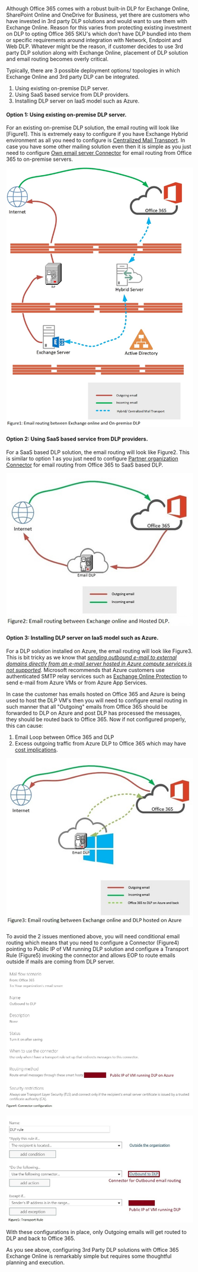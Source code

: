 ﻿---
layout: post
#title: Using 3rd party DLP with Exchange Online

---
Although Office 365 comes with a robust built-in DLP for Exchange Online, SharePoint Online and OneDrive for Business, yet there are customers who have invested in 3rd party DLP solutions and would want to use them with Exchange Online. Reason for this varies from protecting existing investment on DLP to opting Office 365 SKU's which don’t have DLP bundled into them or specific requirements around integration with Network, Endpoint and Web DLP. Whatever might be the reason, if customer decides to use 3rd party DLP solution along with Exchange Online, placement of DLP solution and email routing becomes overly critical.

Typically, there are 3 possible deployment options/ topologies in which Exchange Online and 3rd party DLP can be integrated. 

1. Using existing on-premise DLP server.
2. Using SaaS based service from DLP providers.
3. Installing DLP server on IaaS model such as Azure.

#### Option 1: Using existing on-premise DLP server.
For an existing on-premise DLP solution, the email routing will look like [Figure1]. This is extremely easy to configure if you have Exchange Hybrid environment as all you need to configure is [Centralized Mail Transport](https://technet.microsoft.com/en-us/library/jj659055(v=exchg.150).aspx). In case you have some other mailing solution even then it is simple as you just need to configure [Own email server Connector](https://technet.microsoft.com/en-us/library/jj659055(v=exchg.150).aspx) for email routing from Office 365 to on-premise servers.

![](/images/Figure1.jpg)

 
#### Option 2: Using SaaS based service from DLP providers.
For a SaaS based DLP solution, the email routing will look like Figure2. This is similar to option 1 as you just need to configure [Partner organization Connector](https://technet.microsoft.com/en-us/library/dn751021(v=exchg.150).aspx) for email routing from Office 365 to SaaS based DLP.

![](/images/Figure%202.jpg) 
 
#### Option 3: Installing DLP server on IaaS model such as Azure. 
For a DLP solution installed on Azure, the email routing will look like Figure3. This is bit tricky as we know that *[sending outbound e-mail to external domains directly from an e-mail server hosted in Azure compute services is not supported](https://blogs.msdn.microsoft.com/mast/2017/11/15/enhanced-azure-security-for-sending-emails-november-2017-update/).* 
Microsoft recommends that Azure customers use authenticated SMTP relay services such as [Exchange Online Protection](https://products.office.com/en-us/exchange/exchange-email-security-spam-protection) to send e-mail from Azure VMs or from Azure App Services.

In case the customer has emails hosted on Office 365 and Azure is being used to host the DLP VM's then you will need to configure email routing in such manner that all "Outgoing" emails from Office 365 should be forwarded to DLP on Azure and post DLP has processed the messages, they should be routed back to Office 365. Now if not configured properly, this can cause:

1. Email Loop between Office 365 and DLP
2. Excess outgoing traffic from Azure DLP to Office 365 which may have [cost implications](https://azure.microsoft.com/en-in/pricing/details/bandwidth/).

![](/images/Figure%203.jpg)

To avoid the 2 issues mentioned above, you will need conditional email routing which means that you need to configure a Connector (Figure4) pointing to Public IP of VM running DLP solution and configure a Transport Rule (Figure5)  invoking the connector and allows EOP to route emails outside if mails are coming from DLP server.
 
![](/images/Figure%204.jpg)
		 

![](/images/Figure%205.jpg)


With these configurations in place, only Outgoing emails will get routed to DLP and back to Office 365.

As you see above, configuring 3rd Party DLP solutions with Office 365 Exchange Online is remarkably simple but requires some thoughtful planning and execution. 
